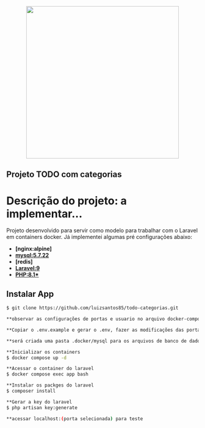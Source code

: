 <p align="center"><a href="https://laravel.com" target="_blank"><img src="https://raw.githubusercontent.com/laravel/art/master/logo-lockup/5%20SVG/2%20CMYK/1%20Full%20Color/laravel-logolockup-cmyk-red.svg" width="400"></a></p>

## Projeto TODO com categorias

# Descrição do projeto: a implementar...

Projeto desenvolvido para servir como modelo para trabalhar com o Laravel em containers docker.
Já implementei algumas pré configurações abaixo:

-   **[nginx:alpine]**
-   **[mysql:5.7.22](https://www.mysql.com/)**
-   **[redis]**
-   **[Laravel:9](https://laravel.com/)**
-   **[PHP:8.1\*](https://www.php.net/manual/pt_BR/index.php)**

## Instalar App

```bash
$ git clone https://github.com/luizsantos85/todo-categorias.git

**observar as configurações de portas e usuario no arquivo docker-composer.yml

**Copiar o .env.example e gerar o .env, fazer as modificações das portas (se necessário) e usuario do DB

**será criada uma pasta .docker/mysql para os arquivos de banco de dados

**Inicializar os containers
$ docker compose up -d

**Acessar o container do laravel
$ docker compose exec app bash

**Instalar os packges do laravel
$ composer install

**Gerar a key do laravel
$ php artisan key:generate

**acessar localhost:(porta selecionada) para teste

```
